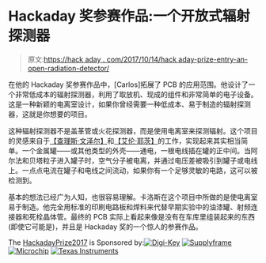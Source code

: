 # Hackaday 奖参赛作品:一个开放式辐射探测器

> 原文:[https://hack aday . com/2017/10/14/hack aday-prize-entry-an-open-radiation-detector/](https://hackaday.com/2017/10/14/hackaday-prize-entry-an-open-radiation-detector/)

在他的 Hackaday 奖参赛作品中，[Carlos]拓展了 PCB 的应用范围。他设计了一个非常低成本的辐射探测器，利用了取放机、现成的组件和非常简单的电子设备。这是一种新颖的电离室设计，如果你曾经需要一种低成本、易于制造的辐射探测器，这就是你想要的项目。

这种辐射探测器不是盖革管或火花探测器，而是使用电离室来探测辐射。这个项目的灵感来自于[【查理斯·文泽尔】](http://www.techlib.com/science/ion.html)和[【艾伦·耶茨】](http://www.vk2zay.net/category/30)的工作，实现起来其实相当简单。一个金属罐——或其他类型的外壳——通电，一根电线插在罐的正中间。当阿尔法和贝塔粒子进入罐子时，空气分子被电离，并通过电压差被吸引到罐子或电线上。一点点电流在罐子和电线之间流动，如果你有一个足够灵敏的电路，这可以被检测到。

基本的想法已经广为人知，也很容易理解。卡洛斯在这个项目中所做的是使电离室易于制造。他完全用标准的印刷电路板和焊料来代替早期实验中的油漆罐、射频连接器和死栓晶体管。最终的 PCB 实际上看起来像是没有在车库里组装起来的东西(即使它可能是)，并且是 Hackaday 奖的一个惊人的参赛作品。

The [HackadayPrize2017](https://hackaday.io/prize) is Sponsored by:[![Digi-Key](../Images/451cc9c9dd3307f9cc00715f8e9632e5.png)](https://hackaday.io/digikey) [![Supplyframe](../Images/acce516476edc2011f11f70c89a4a2f6.png)](https://supplyframe.com/) [![Microchip](../Images/058307fc153f1ab19d84443be4f08cfb.png)](https://hackaday.io/microchip) [![Texas Instruments](../Images/3734f1c96ffff85ea2a7eaddc92844ba.png)](https://hackaday.io/ti)